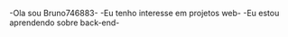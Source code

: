  -Ola sou Bruno746883-
 -Eu tenho interesse em projetos web-
 -Eu estou aprendendo sobre back-end-
 
